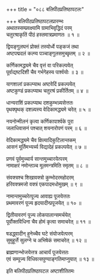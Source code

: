 +++
title = "०८८ बलिपीठप्रतिष्ठापटलः"

+++
बलिपीठप्रतिष्ठापटलप्रारम्भः    
अथातस्सम्प्रवक्ष्यामि ग्रामाभिवृद्धिदं परम्  
चतुरश्राकृतिं पीठं हस्तमात्रप्रमाणतः ॥ १ ॥


द्वियङ्गुलघनं प्रोक्तं तस्योर्ध्वे पङ्कजं तथा  
अष्टपद्मदलं कल्प्य पञ्चाङ्गुलसमुच्छृतम् ॥ २ ॥


कर्णिकामद्ध्यमे चैव वृत्तं वा परिकल्पयेत्  
पूर्वाद्यष्टदिशी चैव गर्भगेहस्य पार्श्वयोः ॥ ३ ॥


यागशालां प्रकल्प्याथ अष्टवेदिं प्रकल्पयेत्  
अष्टकुण्डं प्रकल्प्याथ चतुरश्रं प्रकीर्तितम् ॥ ४ ॥


धान्यराशिं प्रकल्प्याथ दशकुम्भन्न्यसेत्ततः  
पृथक्पृथक् दशन्न्यस्य वेदिकामद्ध्यमे चरेत् ॥ ५ ॥



नयनोन्मीलनं कृत्वा कर्णिकापार्श्वके पुरा  
जलाधिवासनं पश्चात् शयनारोपणं परम् ॥ ६ ॥


वेदिकामद्ध्यमे चैव क्षित्यादिकुटिलान्तकम्  
आसनं मूर्तिमभ्यर्च्य विद्यादेहं प्रकल्पयेत् ॥ ७ ॥


प्रणवं पूर्वमुच्चार्य सान्तमुच्चारयेत्परम्  
नामाक्षरं नमोन्तञ्च मूलमन्त्रमिति स्मृतम् ॥ ८ ॥


संवक्त्रश्च शिखावक्त्रो कुम्भोदरमहोदरम्  
हरिवक्त्रमजो वक्त्रं एकपादमधोमुखम् ॥ ९ ॥


नामान्तमुच्चरेत्पूज्य आवाह्य पूजयेत्ततः  
प्रथमावरणं पूज्य हृदयादीन्प्रपूजयेत् ॥ १० ॥


द्वितीयावरणं पूज्य लोकपालान्समर्चयेत्  
पूर्वोक्तविधिना चैव होमं कृत्वा समाचरेत् ॥ ११ ॥


षडद्ध्वादीन् हुनेच्चैव घटे संयोजयेत्परम्  
सुमुहूर्त्ते सुलग्ने च अभिषेकं समाचरेत् ॥ १२ ॥


ब्राह्मणान्भोजयेत्तत्र आचार्यं पूजयेत्ततः  
एवं सम्पूज्य विधिवत्सपुण्याङ्गतिमाप्नुयात् ॥ १३ ॥


इति बलिपीठप्रतिष्ठापटल अष्टाशीतितमः  
